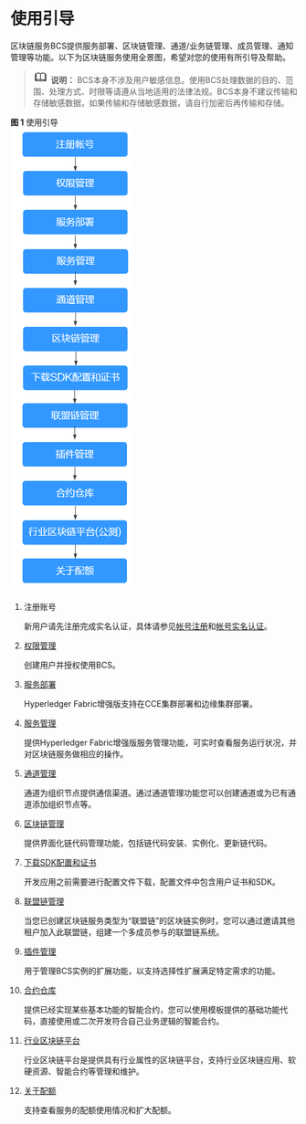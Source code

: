 # 使用引导<a name="bcs_usermanual_0001"></a>

区块链服务BCS提供服务部署、区块链管理、通道/业务链管理、成员管理、通知管理等功能。以下为区块链服务使用全景图，希望对您的使用有所引导及帮助。

>![](public_sys-resources/icon-note.gif) **说明：** 
>BCS本身不涉及用户敏感信息。使用BCS处理数据的目的、范围、处理方式、时限等请遵从当地适用的法律法规。BCS本身不建议传输和存储敏感数据，如果传输和存储敏感数据，请自行加密后再传输和存储。

**图 1**  使用引导<a name="fig12660171515345"></a>  
![](figures/使用引导.png "使用引导")

1.  注册账号

    新用户请先注册完成实名认证，具体请参见[帐号注册](https://support.huaweicloud.com/usermanual-account/account_id_001.html)和[帐号实名认证](https://support.huaweicloud.com/usermanual-account/account_auth_00001.html)。

2.  [权限管理](权限管理.md)

    创建用户并授权使用BCS。

3.  [服务部署](服务部署.md)

    Hyperledger Fabric增强版支持在CCE集群部署和边缘集群部署。

4.  [服务管理](服务管理.md)

    提供Hyperledger Fabric增强版服务管理功能，可实时查看服务运行状况，并对区块链服务做相应的操作。

5.  [通道管理](通道管理.md)

    通道为组织节点提供通信渠道。通过通道管理功能您可以创建通道或为已有通道添加组织节点等。

6.  [区块链管理](区块链管理.md)

    提供界面化链代码管理功能，包括链代码安装、实例化、更新链代码。

7.  [下载SDK配置和证书](下载SDK配置和证书.md)

    开发应用之前需要进行配置文件下载，配置文件中包含用户证书和SDK。

8.  [联盟链管理](联盟链管理.md)

    当您已创建区块链服务类型为“联盟链”的区块链实例时，您可以通过邀请其他租户加入此联盟链，组建一个多成员参与的联盟链系统。

9.  [插件管理](插件管理.md)

    用于管理BCS实例的扩展功能，以支持选择性扩展满足特定需求的功能。

10. [合约仓库](合约仓库.md)

    提供已经实现某些基本功能的智能合约，您可以使用模板提供的基础功能代码，直接使用或二次开发符合自己业务逻辑的智能合约。

11. [行业区块链平台](行业区块链平台（公测）.md)

    行业区块链平台是提供具有行业属性的区块链平台，支持行业区块链应用、软硬资源、智能合约等管理和维护。

12. [关于配额](关于配额.md)

    支持查看服务的配额使用情况和扩大配额。



